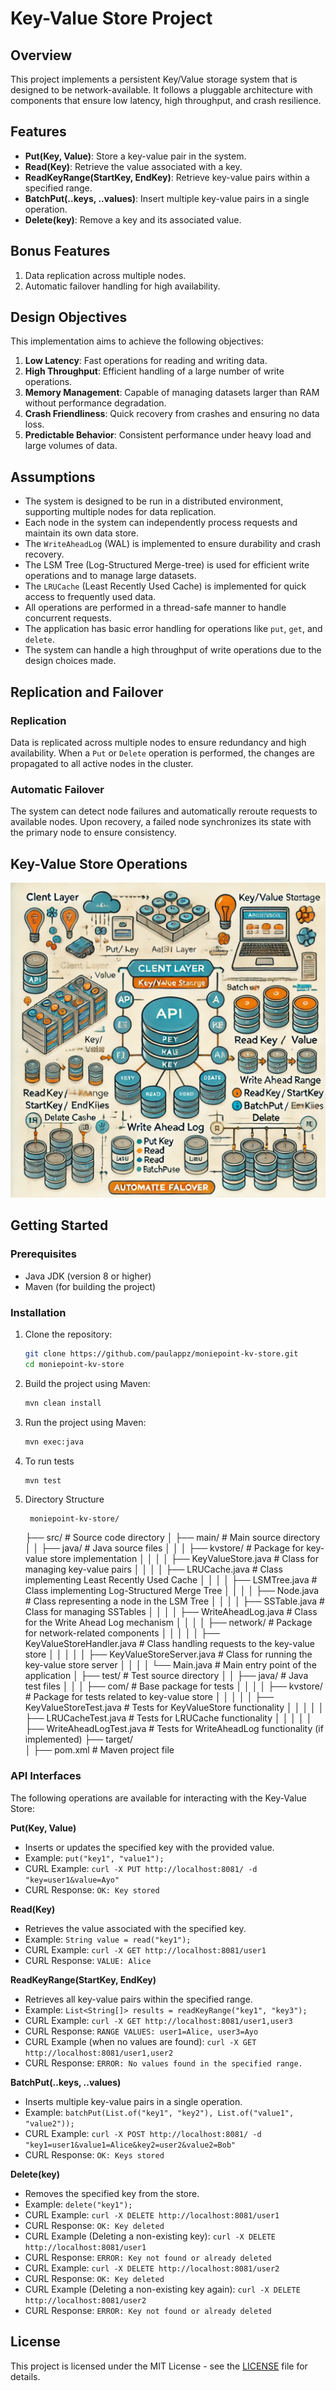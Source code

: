 # Key-Value Store Project

## Overview
This project implements a persistent Key/Value storage system that is designed to be network-available. It follows a pluggable architecture with components that ensure low latency, high throughput, and crash resilience.

## Features
- **Put(Key, Value)**: Store a key-value pair in the system.
- **Read(Key)**: Retrieve the value associated with a key.
- **ReadKeyRange(StartKey, EndKey)**: Retrieve key-value pairs within a specified range.
- **BatchPut(..keys, ..values)**: Insert multiple key-value pairs in a single operation.
- **Delete(key)**: Remove a key and its associated value.

## Bonus Features
1. Data replication across multiple nodes.
2. Automatic failover handling for high availability.

## Design Objectives

This implementation aims to achieve the following objectives:

1. **Low Latency**: Fast operations for reading and writing data.
2. **High Throughput**: Efficient handling of a large number of write operations.
3. **Memory Management**: Capable of managing datasets larger than RAM without performance degradation.
4. **Crash Friendliness**: Quick recovery from crashes and ensuring no data loss.
5. **Predictable Behavior**: Consistent performance under heavy load and large volumes of data.

## Assumptions
- The system is designed to be run in a distributed environment, supporting multiple nodes for data replication.
- Each node in the system can independently process requests and maintain its own data store.
- The `WriteAheadLog` (WAL) is implemented to ensure durability and crash recovery.
- The LSM Tree (Log-Structured Merge-tree) is used for efficient write operations and to manage large datasets.
- The `LRUCache` (Least Recently Used Cache) is implemented for quick access to frequently used data.
- All operations are performed in a thread-safe manner to handle concurrent requests.
- The application has basic error handling for operations like `put`, `get`, and `delete`.
- The system can handle a high throughput of write operations due to the design choices made.

## Replication and Failover

### Replication
Data is replicated across multiple nodes to ensure redundancy and high availability. When a `Put` or `Delete` operation is performed, the changes are propagated to all active nodes in the cluster.

### Automatic Failover
The system can detect node failures and automatically reroute requests to available nodes. Upon recovery, a failed node synchronizes its state with the primary node to ensure consistency.


## Key-Value Store Operations

![Architecture Diagram](<architecture.webp>)


## Getting Started
### Prerequisites
- Java JDK (version 8 or higher)
- Maven (for building the project)

### Installation
1. Clone the repository:
   ```bash
   git clone https://github.com/paulappz/moniepoint-kv-store.git
   cd moniepoint-kv-store
   ```
2. Build the project using Maven:
   ```bash
   mvn clean install
   ```
3. Run the project using Maven:
   ```bash
   mvn exec:java
   ```

4. To run tests
   ```bash
   mvn test
   ```

5. Directory Structure

        moniepoint-kv-store/
    ├── src/                                      # Source code directory
    │   ├── main/                                 # Main source directory
    │   │   ├── java/                             # Java source files
    │   │   │   ├── kvstore/                      # Package for key-value store implementation
    │   │   │   │   ├── KeyValueStore.java        # Class for managing key-value pairs
    │   │   │   │   ├── LRUCache.java              # Class implementing Least Recently Used Cache
    │   │   │   │   ├── LSMTree.java               # Class implementing Log-Structured Merge Tree
    │   │   │   │   ├── Node.java                  # Class representing a node in the LSM Tree
    │   │   │   │   ├── SSTable.java               # Class for managing SSTables
    │   │   │   │   ├── WriteAheadLog.java         # Class for the Write Ahead Log mechanism
    │   │   │   │   ├── network/                   # Package for network-related components
    │   │   │   │   │   ├── KeyValueStoreHandler.java # Class handling requests to the key-value store
    │   │   │   │   │   ├── KeyValueStoreServer.java # Class for running the key-value store server
    │   │   │   │   └── Main.java                  # Main entry point of the application
    │   ├── test/                                  # Test source directory
    │   │   ├── java/                             # Java test files
    │   │   │   ├── com/                          # Base package for tests
    │   │   │   │   ├── kvstore/                  # Package for tests related to key-value store
    │   │   │   │   │   ├── KeyValueStoreTest.java # Tests for KeyValueStore functionality
    │   │   │   │   │   ├── LRUCacheTest.java      # Tests for LRUCache functionality
    │   │   │   │   │   ├── WriteAheadLogTest.java # Tests for WriteAheadLog functionality (if implemented)
    ├── target/  
    │   ├── pom.xml                                # Maven project file


### API Interfaces

The following operations are available for interacting with the Key-Value Store:


**Put(Key, Value)**

-  Inserts or updates the specified key with the provided value.
- Example: `put("key1", "value1");`
- CURL Example: `curl -X PUT http://localhost:8081/ -d "key=user1&value=Ayo"`
- CURL Response: `OK: Key stored`

**Read(Key)**

- Retrieves the value associated with the specified key.
- Example: `String value = read("key1");`
- CURL Example: `curl -X GET http://localhost:8081/user1`
- CURL Response: `VALUE: Alice`

**ReadKeyRange(StartKey, EndKey)**

- Retrieves all key-value pairs within the specified range.
- Example: `List<String[]> results = readKeyRange("key1", "key3");`
- CURL Example: `curl -X GET http://localhost:8081/user1,user3`
- CURL Response: `RANGE VALUES: user1=Alice, user3=Ayo`
- CURL Example (when no values are found): `curl -X GET http://localhost:8081/user1,user2`
- CURL Response: `ERROR: No values found in the specified range.`

**BatchPut(..keys, ..values)**

- Inserts multiple key-value pairs in a single operation.
- Example: `batchPut(List.of("key1", "key2"), List.of("value1", "value2"));`
- CURL Example: `curl -X POST http://localhost:8081/ -d "key1=user1&value1=Alice&key2=user2&value2=Bob"`
- CURL Response: `OK: Keys stored`

**Delete(key)**

- Removes the specified key from the store.
- Example: `delete("key1");`
- CURL Example: `curl -X DELETE http://localhost:8081/user1`
- CURL Response: `OK: Key deleted`
- CURL Example (Deleting a non-existing key): `curl -X DELETE http://localhost:8081/user1`
- CURL Response: `ERROR: Key not found or already deleted`
- CURL Example: `curl -X DELETE http://localhost:8081/user2`
- CURL Response: `OK: Key deleted`
- CURL Example (Deleting a non-existing key again): `curl -X DELETE http://localhost:8081/user2`
- CURL Response: `ERROR: Key not found or already deleted`


## License

This project is licensed under the MIT License - see the [LICENSE](LICENSE) file for details.
